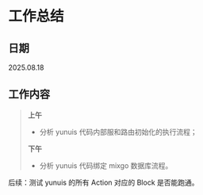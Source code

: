 # **工作总结**

## 日期

2025.08.18

## 工作内容

> **上午**
>
> - 分析 yunuis 代码内部服和路由初始化的执行流程；
>
> **下午**
>
> - 分析 yunuis 代码绑定 mixgo 数据库流程。



后续：测试 yunuis 的所有 Action 对应的 Block 是否能跑通。
